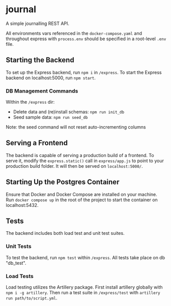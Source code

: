 # journal
A simple journalling REST API.

All environments vars referenced in the `docker-compose.yaml` and throughout express with `process.env` should be specified in a root-level `.env` file.

## Starting the Backend
To set up the Express backend, run `npm i` in `/express`. To start the Express backend on localhost:5000, run `npm start`.

### DB Management Commands
Within the `/express` dir:

- Delete data and (re)install schemas: `npm run init_db`
- Seed sample data: `npm run seed_db` 

Note: the seed command will not reset auto-incrementing columns

## Serving a Frontend
The backend is capable of serving a production build of a frontend. To serve it, modify the `express.static()` call in `express/app.js` to point to your production build folder. It will then be served on `localhost:5000/`.

## Starting Up the Postgres Container
Ensure that Docker and Docker Compose are installed on your machine. Run `docker compose up` in the root of the project to start the container on localhost:5432.

## Tests
The backend includes both load test and unit test suites. 

### Unit Tests
To test the backend, run `npm test` within `/express`. All tests take place on db "db_test".

### Load Tests
Load testing utilizes the Artillery package. First install artillery globally with `npm i -g artillery`. Then run a test suite in `/express/test` with `artillery run path/to/script.yml`. 

